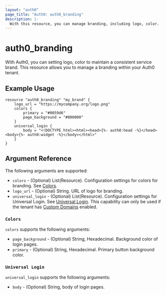 ```yaml
---
layout: "auth0"
page_title: "Auth0: auth0_branding"
description: |-
  With this resource, you can manage branding, including logo, color.
---
```


# auth0_branding

With Auth0, you can setting logo, color to maintain a consistent service brand. This resource allows you to manage a branding within your Auth0 tenant.

## Example Usage

```
resource "auth0_branding" "my_brand" {
	logo_url = "https://mycompany.org/logo.png"
	colors {
		primary = "#0059d6"
		page_background = "#000000"
	}
	universal_login {
		body = "<!DOCTYPE html><html><head>{%- auth0:head -%}</head><body>{%- auth0:widget -%}</body></html>"
	}
}
```

## Argument Reference

The following arguments are supported:

* `colors` - (Optional) List(Resource). Configuration settings for colors for branding. See [Colors](#colors).
* `logo_url` - (Optional) String. URL of logo for branding.
* `universal_login` - (Optional) List(Resource). Configuration settings for Universal Login. See [Universal Login](#universal_login). This capability can only be used if the tenant has [Custom Domains](https://auth0.com/docs/custom-domains) enabled.

### `Colors`

`colors` supports the following arguments:

* `page_background` - (Optional) String, Hexadecimal. Background color of login pages.
* `primary` - (Optional) String, Hexadecimal. Primary button background color.

### `Universal Login`

`universal_login` supports the following arguments:

* `body` - (Optional) String, body of login pages.
